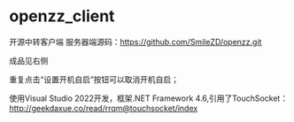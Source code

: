 # openzz_client
开源中转客户端 服务器端源码：https://github.com/SmileZD/openzz.git

成品见右侧

重复点击“设置开机自启”按钮可以取消开机自启；

使用Visual Studio 2022开发，框架.NET Framework 4.6,引用了TouchSocket：http://geekdaxue.co/read/rrqm@touchsocket/index

